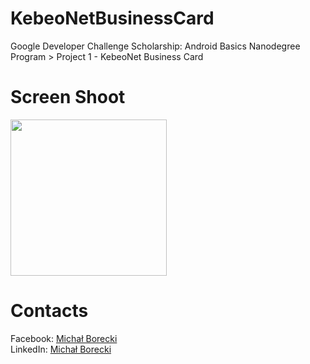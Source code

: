 # KebeoNetBusinessCard

Google Developer Challenge Scholarship: Android Basics Nanodegree Program > Project 1 - KebeoNet Business Card

# Screen Shoot
<p align="left"> 
<a href="https://imgur.com/QbmV5Ie"></a>
<img src="https://i.imgur.com/QbmV5Ie.png"/ style="max-width:100%;" width="250">
</p>

# Contacts

Facebook: <a href="https://www.facebook.com/michalborecki.mb">Michał Borecki</a></br>
LinkedIn: <a href="https://www.linkedin.com/in/michał-borecki">Michał Borecki</a>
